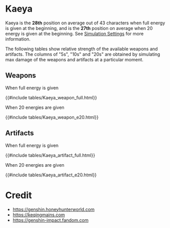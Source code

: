 # Kaeya

Kaeya is the **28th** position on average out of 43
characters when full energy is given at the beginning, and is the
**27th** position on average when 20 energy is given at the
beginning. See [Simulation Settings](./simulation_settings.md) for more
information.

The following tables show relative strength of the available weapons and
artifacts. The columns of "5s", "10s" and "20s" are obtained by
simulating max damage of the weapons and artifacts at a particular
moment.

## Weapons

When full energy is given

{{#include tables/Kaeya_weapon_full.html}}

When 20 energies are given

{{#include tables/Kaeya_weapon_e20.html}}

## Artifacts

When full energy is given

{{#include tables/Kaeya_artifact_full.html}}

When 20 energies are given

{{#include tables/Kaeya_artifact_e20.html}}

# Credit

- <https://genshin.honeyhunterworld.com>
- <https://keqingmains.com>
- <https://genshin-impact.fandom.com>
